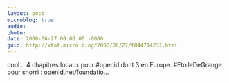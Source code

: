 ```yaml
---
layout: post
microblog: true
audio: 
photo: 
date: 2008-06-27 00:00:00 -0000
guid: http://xtof.micro.blog/2008/06/27/t844714231.html
---
```

cool... 4 chapitres locaux pour #openid dont 3 en Europe. #EtoileDeGrange pour snorri : [openid.net/foundatio...](http://openid.net/foundation/chapters/)
